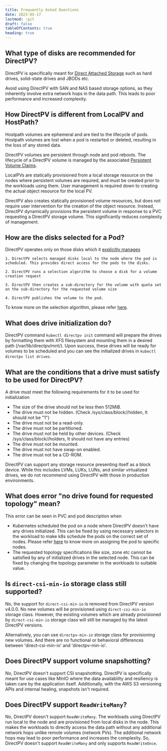 ```yaml
---
title: Frequently Asked Questions
date: 2023-05-17
lastmod: :git
draft: false
tableOfContents: true
heading: true
---
```


## What type of disks are recommended for DirectPV?

DirectPV is specifically meant for [Direct Attached Storage](https://en.wikipedia.org/wiki/Direct-attached_storage) such as hard drives, solid-state drives and JBODs etc. 

Avoid using DirectPV with SAN and NAS based storage options, as they inherently involve extra network hops in the data path. This leads to poor performance and increased complexity.

## How DirectPV is different from LocalPV and HostPath?

Hostpath volumes are ephemeral and are tied to the lifecycle of pods. Hostpath volumes are lost when a pod is restarted or deleted, resulting in the loss of any stored data. 

DirectPV volumes are persistent through node and pod reboots. The lifecycle of a DirectPV volume is managed by the associated [Persistent Volume Claims](https://kubernetes.io/docs/concepts/storage/persistent-volumes/).

LocalPVs are statically provisioned from a local storage resource on the nodes where persistent volumes are required, and must be created prior to the workloads using them. User management is required down to creating the actual object resource for the local PV.

DirectPV also creates statically provisioned volume resources, but does not require user intervention for the creation of the object resource. Instead, DirectPV dynamically provisions the persistent volume in response to a PVC requesting a DirectPV storage volume. This significantly reduces complexity of management.

## How are the disks selected for a Pod?

DirectPV operates only on those disks which it [explicitly manages](./cli.md#initialize-the-available-drives-present-in-the-cluster)

	1. DirectPV selects managed disks local to the node where the pod is scheduled. This provides direct access for the pods to the disks. 

	2. DirectPV runs a selection algorithm to choose a disk for a volume creation request

	3. DirectPV then creates a sub-directory for the volume with quota set on the sub-directory for the requested volume size

	4. DirectPV publishes the volume to the pod.

 To know more on the selection algorithm, please refer [here](./volume-scheduling.md).

## What does drive initialization do?

DirectPV command `kubectl directpv init` command will prepare the drives by formatting them with XFS filesystem and mounting them in a desired path (/var/lib/directpv/mnt/<uuid>). Upon success, these drives will be ready for volumes to be scheduled and you can see the initialized drives in `kubectl directpv list drives`.

## What are the conditions that a drive must satisfy to be used for DirectPV?

A drive must meet the following requirements for it to be used for initialization

- The size of the drive should not be less then 512MiB.
- The drive must not be hidden. (Check /sys/class/block/<device>/hidden, It should not be "1")
- The drive must not be a read-only.
- The drive must not be partitioned.
- The drive must not be held by other devices. (Check /sys/class/block/<device>/holders, It should not have any entries)
- The drive must not be mounted.
- The drive must not have swap-on enabled.
- The drive must not be a CD-ROM.

DirectPV can support any storage resource presenting itself as a block device. While this includes LVMs, LUKs, LUNs, and similar virtualized drives, we do not recommend using DirectPV with those in production environments.

## What does error "no drive found for requested topology" mean?

This error can be seen in PVC and pod description when 

- Kubernetes scheduled the pod on a node where DirectPV doesn't have any drives initialized. This can be fixed by using necessary selectors in the workload to make k8s schedule the pods on the correct set of nodes. Please refer [here](https://kubernetes.io/docs/concepts/scheduling-eviction/assign-pod-node/) to know more on assigning the pod to specific nodes.
- The requested topology specifications like size, zone etc cannot be satisfied by any of initialized drives in the selected node. This can be fixed by changing the topology parameter in the workloads to suitable value.

## Is `direct-csi-min-io` storage class still supported?

No, the support for `direct-csi-min-io` is removed from DirectPV version v4.0.0. No new volumes will be provisioned using `direct-csi-min-io` storage class. However, the existing volumes which are already provisioned by `direct-csi-min-io` storage class will still be managed by the latest DirectPV versions.

Alternatively, you can use `directpv-min-io` storage class for provisioning new volumes. And there are no functional or behavioral differences between 'direct-csi-min-io' and 'directpv-min-io'.

## Does DirectPV support volume snapshotting?

No, DirectPV doesn't support CSI snapshotting. DirectPV is specifically meant for use cases like MinIO where the data availability and resiliency is taken care by the application itself. Additionally, with the AWS S3 versioning APIs and internal healing, snapshots isn't required.

## Does DirectPV support `ReadWriteMany`?

No, DirectPV doesn't support `ReadWriteMany`. The workloads using DirectPV run local to the node and are provisioned from local disks in the node. This makes the workloads to directly access the data path without any additional network hops unlike remote volumes (network PVs). The additional network hops may lead to poor performance and increases the complexity. So, DirectPV doesn't support `ReadWriteMany` and only supports `ReadWriteOnce`.